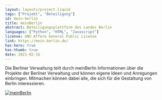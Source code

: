 ```yaml
---
layout: layouts/project.liquid
tags: ["Projekt", "Beteiligung"]
id: mein-berlin
title: meinBerlin
abstract: Beteiligungsplattform des Landes Berlin
languages: ["Python", "HTML", "Javascript"]
license: GNU Affero General Public License
link: https://mein.berlin.de/
has-hero: true
has-thumb: true
date: 2021-02-16
---
```


Die Berliner Verwaltung teilt durch meinBerlin Informationen über die Projekte der Berliner Verwaltung und können eigene Ideen und Anregungen einbringen. Mitmachen können dabei alle, die sich für die Gestaltung von Berlin interessieren.

[![meinBerlin](/assets/images/projects/meinBerlin.png)](https://mein.berlin.de/)
